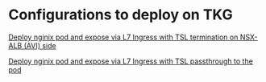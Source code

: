 # Configurations to deploy on TKG

[Deploy nginix pod and expose via L7 Ingress with TSL termination on NSX-ALB (AVI) side](/avi/ssl-ingress/README.md)

[Deploy nginix pod and expose via L7 Ingress with TSL passthrough to the pod](/avi/ssl-pass-ingress/README.md)
